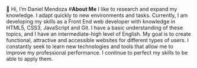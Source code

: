 👋 Hi, I’m Daniel Mendoza
#**About Me**
I like to research and expand my knowledge. I adapt quickly to new environments and tasks. Currently, I am developing my skills as a Front End web developer with knowledge in HTML5, CSS3, JavaScript and Git. I have a basic understanding of these topics, and I have an intermediate-high level of English. My goal is to create functional, attractive and accessible websites for different types of users. I constantly seek to learn new technologies and tools that allow me to improve my professional performance. I continue to perfect my skills to be able to apply them.
